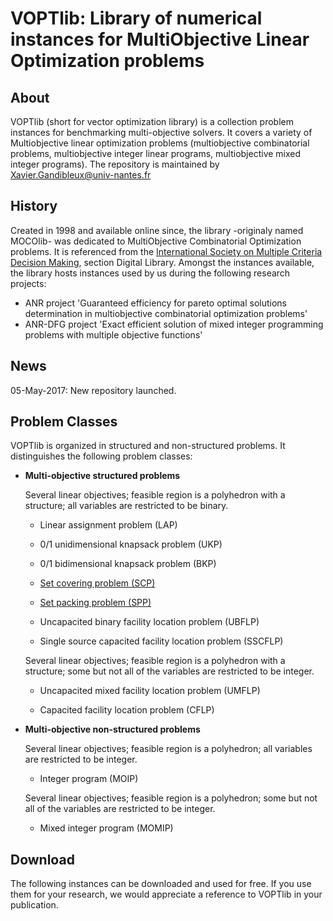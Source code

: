 # VOPTlib: Library of numerical instances for MultiObjective Linear Optimization problems
	
## About 
VOPTlib (short for vector optimization library) is a collection problem instances for benchmarking multi-objective solvers.
It covers a variety of Multiobjective linear optimization problems (multiobjective combinatorial problems, multiobjective integer linear programs, multiobjective mixed integer programs).
The repository is maintained by Xavier.Gandibleux@univ-nantes.fr

## History
Created in 1998 and available online since, the library -originaly named MOCOlib- was dedicated to MultiObjective Combinatorial Optimization problems. 
It is referenced from the [International Society on Multiple Criteria Decision Making](http://www.mcdmsociety.org/), section Digital Library.
Amongst the instances available, the library hosts instances used by us during the following research projects:
+ ANR project 'Guaranteed efficiency for pareto optimal solutions determination in multiobjective combinatorial optimization problems'
+ ANR-DFG project 'Exact efficient solution of mixed integer programming problems with multiple objective functions'

## News
05-May-2017: New repository launched.
 

## Problem Classes
VOPTlib is organized in structured and non-structured problems.
It distinguishes the following problem classes:

+ **Multi-objective structured problems**

    Several linear objectives; feasible region is a polyhedron with a structure; all variables are restricted to be binary.

    - Linear assignment problem (LAP) 

    - 0/1 unidimensional knapsack problem (UKP)     

    - 0/1 bidimensional knapsack problem (BKP)  
    
    - [Set covering problem (SCP)](SCP/readme.md)    
    
    - [Set packing problem (SPP)](SPP/readme.md)    
    
    - Uncapacited binary facility location problem (UBFLP) 
    
    - Single source capacited facility location problem (SSCFLP)
    
    Several linear objectives; feasible region is a polyhedron with a structure; some but not all of the variables are restricted to be integer.        

    - Uncapacited mixed facility location problem (UMFLP) 
    
    - Capacited facility location problem (CFLP)  


+ **Multi-objective non-structured problems**

    Several linear objectives; feasible region is a polyhedron; all variables are restricted to be integer.
    
    - Integer program (MOIP) 
    
    Several linear objectives; feasible region is a polyhedron; some but not all of the variables are restricted to be integer.

    - Mixed integer program (MOMIP)
    

## Download
The following instances can be downloaded and used for free. 
If you use them for your research, we would appreciate a reference to VOPTlib in your publication. 
